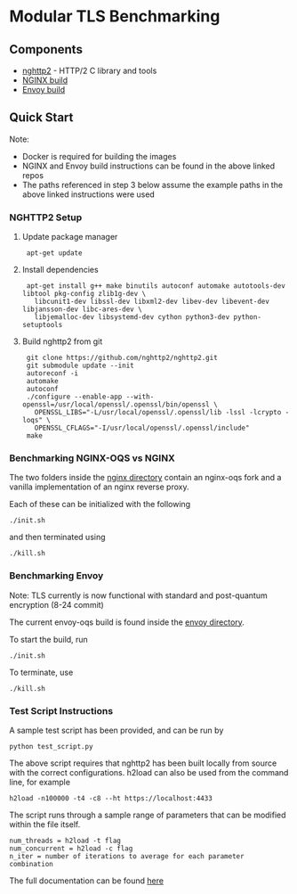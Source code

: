 # Modular TLS Benchmarking

## Components

- [nghttp2](https://github.com/nghttp2/nghttp2) - HTTP/2 C library and tools
- [NGINX build](https://github.com/Post-Quantum-Mesh/nginx-oqs)
- [Envoy build](https://github.com/Post-Quantum-Mesh/envoy-oqs)

## Quick Start

Note: 
- Docker is required for building the images
- NGINX and Envoy build instructions can be found in the above linked repos
- The paths referenced in step 3 below assume the example paths in the above linked instructions were used

### NGHTTP2 Setup

1. Update package manager

        apt-get update

2. Install dependencies

        apt-get install g++ make binutils autoconf automake autotools-dev libtool pkg-config zlib1g-dev \
          libcunit1-dev libssl-dev libxml2-dev libev-dev libevent-dev libjansson-dev libc-ares-dev \
          libjemalloc-dev libsystemd-dev cython python3-dev python-setuptools

3. Build nghttp2 from git

        git clone https://github.com/nghttp2/nghttp2.git
        git submodule update --init
        autoreconf -i
        automake
        autoconf
        ./configure --enable-app --with-openssl=/usr/local/openssl/.openssl/bin/openssl \
          OPENSSL_LIBS="-L/usr/local/openssl/.openssl/lib -lssl -lcrypto -loqs" \
          OPENSSL_CFLAGS="-I/usr/local/openssl/.openssl/include"
        make


### Benchmarking NGINX-OQS vs NGINX

The two folders inside the [nginx directory](https://github.com/Post-Quantum-Mesh/benchmarking/tree/main/nginx) contain an nginx-oqs fork and a vanilla implementation of an nginx reverse proxy.

Each of these can be initialized with the following

    ./init.sh

and then terminated using

    ./kill.sh


### Benchmarking Envoy

Note: TLS currently is now functional with standard and post-quantum encryption (8-24 commit)

The current envoy-oqs build is found inside the [envoy directory](https://github.com/Post-Quantum-Mesh/benchmarking/tree/main/envoy).

To start the build, run

    ./init.sh

To terminate, use

    ./kill.sh


### Test Script Instructions

A sample test script has been provided, and can be run by

    python test_script.py
    
The above script requires that nghttp2 has been built locally from source with the correct configurations. h2load can also be used from the command line, for example

    h2load -n100000 -t4 -c8 --ht https://localhost:4433

The script runs through a sample range of parameters that can be modified within the file itself.

    num_threads = h2load -t flag
    num_concurrent = h2load -c flag
    n_iter = number of iterations to average for each parameter combination

The full documentation can be found [here](https://nghttp2.org/documentation/h2load.1.html)
